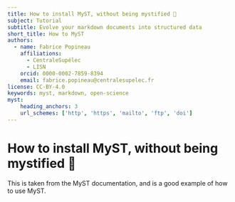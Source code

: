 ```yaml
---
title: How to install MyST, without being mystified 🧙
subject: Tutorial
subtitle: Evolve your markdown documents into structured data
short_title: How to MyST
authors:
  - name: Fabrice Popineau
    affiliations:
      - CentraleSupélec
      - LISN
    orcid: 0000-0002-7859-8394
    email: fabrice.popineau@centralesupelec.fr
license: CC-BY-4.0
keywords: myst, markdown, open-science
myst:
    heading_anchors: 3
    url_schemes: ['http', 'https', 'mailto', 'ftp', 'doi']
---
```

# How to install MyST, without being mystified 🧙

This is taken from the MyST documentation, and is a good example of how to use MyST.
